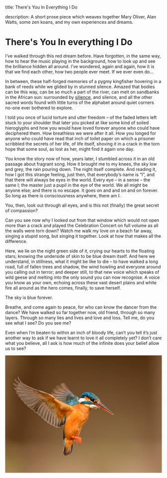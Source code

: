 title: There's You In Everything I Do

description: A short prose piece which weaves together Mary Oliver, Alan Watts, some zen koans, and my own experiences and dreams.

# There's You In everything I Do

I’ve walked through this red dream before. Have forgotten, in the same way, how to hear the music playing in the background, how to look up and see the brilliance hidden all around. I’ve wondered, again and again, how it is that we find each other, how two people ever meet. If we ever even do…

In between, these half-forged memories of a pygmy kingfisher hovering in a bank of reeds while we glided by in stunned silence. Amazed that bodies can be this way, can be so much a part of the river, can melt on sandbanks in the African sun: surrounded by [silience](https://www.youtube.com/watch?v=i_DZHALK2yE), and silence, and all the other sacred words found with little turns of the alphabet around quiet corners no-one ever bothered to explore.

I told you once of lucid torture and utter freedom – of the faded letters left stuck to your shoulder that later you picked at like some kind of soiled hieroglyphs and how you would have loved forever anyone who could have deciphered them. How breathless we were after it all. How you longed for anyone who could have read that inch of toilet paper on which a prisoner scribbled the secrets of her life, of life itself, shoving it in a crack in the torn hope that some soul, as lost as her, might find it again one day.

You know the story now of how, years later, I stumbled across it in an old passage about fragrant song. How it brought me to my knees, the sky low and grey, the rain pouring down. The night itself complete. And reading it, how I got this strange feeling, just then, that everybody’s name is “I”, and that there will always be eyes in the world. Every eye – in a sense – the same I; the master just a pupil in the eye of the world. We all might be anyone else; and there is no escape. It goes on and and on and on forever. So long as there is consciousness anywhere, there am I.

You, then, look out through all eyes, and is this not (finally) the great secret of compassion?

Can you see now why I looked out from that window which would not open more than a crack and played the Celebration Concert on full volume as all the walls were torn down? Watch me walk my love on a beach far away, singing a stupid song, but singing it together. Look at how that makes all the difference.

Here, we lie on the night green side of it, crying our hearts to the floating stars; knowing the underside of skin to be blue dream itself. And here we understand, in stillness, what it might be like to die – to have walked a long road, full of fallen trees and shadow, the wind howling and everyone around you calling out in terror; and deeper still, to that new voice which speaks of wild geese and melting into the only sound you can now recognise. A voice you know as your own, echoing across these vast desert plains and white fire all around as the hero comes, finally, to save herself.

The sky is blue forever.

Breathe, and come again to peace, for who can know the dancer from the dance? We have walked so far together now, old friend, through so many layers. Through so many lies and lives and love and loss. Tell me, do you see what I see? Do you see me?

Even when I’m beaten to within an inch of bloody life, can’t you tell it’s just another way to ask if we have learnt to love it all completely yet? I don’t care what you believe, all I ask is how much of the infinite does your belief allow us to see?

![Kingfisher on a grail quest](./img/pygmy_kingfisher.jpg)
